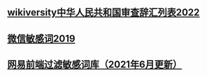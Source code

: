 
## [wikiversity中华人民共和国审查辞汇列表2022](https://mokk731.github.io/mgclb/wikimgc.txt)

## [微信敏感词2019](https://mokk731.github.io/mgclb/wxmgc2019.txt)

## [网易前端过滤敏感词库（2021年6月更新）](https://mokk731.github.io/mgclb/wymgc2021.txt)



